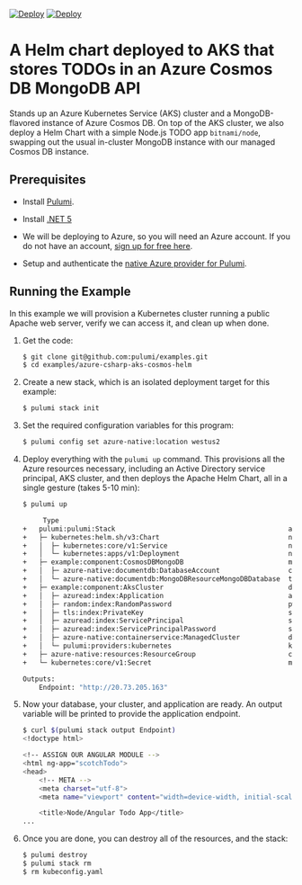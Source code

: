 [![Deploy](../.buttons/deploy-with-pulumi-dark.svg)](https://app.pulumi.com/new?template=https://github.com/pulumi/examples/blob/master/azure-cs-aks-cosmos-helm/README.md#gh-light-mode-only)
[![Deploy](../.buttons/deploy-with-pulumi-light.svg)](https://app.pulumi.com/new?template=https://github.com/pulumi/examples/blob/master/azure-cs-aks-cosmos-helm/README.md#gh-dark-mode-only)

# A Helm chart deployed to AKS that stores TODOs in an Azure Cosmos DB MongoDB API

Stands up an Azure Kubernetes Service (AKS) cluster and a MongoDB-flavored instance of
Azure Cosmos DB. On top of the AKS cluster, we also deploy a Helm Chart with a simple
Node.js TODO app `bitnami/node`, swapping out the usual in-cluster MongoDB instance
with our managed Cosmos DB instance.

## Prerequisites

- Install [Pulumi](https://www.pulumi.com/docs/get-started/install/).

- Install [.NET 5](https://dotnet.microsoft.com/download)

- We will be deploying to Azure, so you will need an Azure account. If
  you do not have an account, [sign up for free here](https://azure.microsoft.com/en-us/free/).

- Setup and authenticate the [native Azure provider for Pulumi](https://www.pulumi.com/docs/intro/cloud-providers/azure/setup/).


## Running the Example

In this example we will provision a Kubernetes cluster running a
public Apache web server, verify we can access it, and clean up when
done.

1.  Get the code:

    ```bash
    $ git clone git@github.com:pulumi/examples.git
    $ cd examples/azure-csharp-aks-cosmos-helm
    ```

2.  Create a new stack, which is an isolated deployment target for this example:

    ```bash
    $ pulumi stack init
    ```

3.  Set the required configuration variables for this program:

    ```bash
    $ pulumi config set azure-native:location westus2
    ```

4.  Deploy everything with the `pulumi up` command. This provisions
    all the Azure resources necessary, including an Active Directory
    service principal, AKS cluster, and then deploys the Apache Helm
    Chart, all in a single gesture (takes 5-10 min):

    ```bash
    $ pulumi up

         Type                                                          Name                          Status      Info
    +   pulumi:pulumi:Stack                                           azure-csharp-aks-cosmos-helm-dev  created     1 warning
    +   ├─ kubernetes:helm.sh/v3:Chart                                node                          created
    +   │  ├─ kubernetes:core/v1:Service                              node                          created
    +   │  └─ kubernetes:apps/v1:Deployment                           node                          created
    +   ├─ example:component:CosmosDBMongoDB                          mongo-todos                   created
    +   │  ├─ azure-native:documentdb:DatabaseAccount                 cosmos-mongodb                created
    +   │  └─ azure-native:documentdb:MongoDBResourceMongoDBDatabase  todos                         created
    +   ├─ example:component:AksCluster                               demoaks                       created
    +   │  ├─ azuread:index:Application                               app                           created
    +   │  ├─ random:index:RandomPassword                             pw                            created
    +   │  ├─ tls:index:PrivateKey                                    ssh-key                       created
    +   │  ├─ azuread:index:ServicePrincipal                          service-principal             created
    +   │  ├─ azuread:index:ServicePrincipalPassword                  sp-password                   created
    +   │  ├─ azure-native:containerservice:ManagedCluster            demoaks                       created
    +   │  └─ pulumi:providers:kubernetes                             k8s-provider                  created
    +   ├─ azure-native:resources:ResourceGroup                       cosmosrg                      created
    +   └─ kubernetes:core/v1:Secret                                  mongo-secrets                 created

    Outputs:
        Endpoint: "http://20.73.205.163"
    ```

5.  Now your database, your cluster, and application are ready. An output
    variable will be printed to provide the application endpoint.

    ```bash
    $ curl $(pulumi stack output Endpoint)
    <!doctype html>

    <!-- ASSIGN OUR ANGULAR MODULE -->
    <html ng-app="scotchTodo">
    <head>
        <!-- META -->
        <meta charset="utf-8">
        <meta name="viewport" content="width=device-width, initial-scale=1"><!-- Optimize mobile viewport -->

        <title>Node/Angular Todo App</title>
    ...
    ```

6.  Once you are done, you can destroy all of the resources, and the
    stack:

    ```bash
    $ pulumi destroy
    $ pulumi stack rm
    $ rm kubeconfig.yaml
    ```
